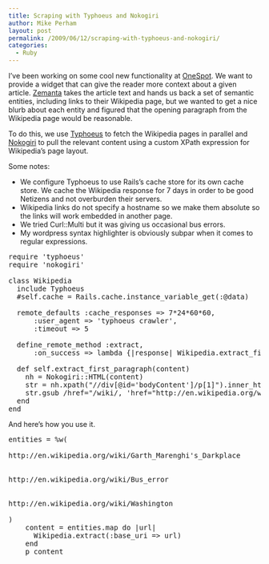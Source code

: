 ```yaml
---
title: Scraping with Typhoeus and Nokogiri
author: Mike Perham
layout: post
permalink: /2009/06/12/scraping-with-typhoeus-and-nokogiri/
categories:
  - Ruby
---
```

I&#8217;ve been working on some cool new functionality at [OneSpot][1]. We want to provide a widget that can give the reader more context about a given article. [Zemanta][2] takes the article text and hands us back a set of semantic entities, including links to their Wikipedia page, but we wanted to get a nice blurb about each entity and figured that the opening paragraph from the Wikipedia page would be reasonable.

To do this, we use [Typhoeus][3] to fetch the Wikipedia pages in parallel and [Nokogiri][4] to pull the relevant content using a custom XPath expression for Wikipedia&#8217;s page layout.

Some notes:

*   We configure Typhoeus to use Rails&#8217;s cache store for its own cache store. We cache the Wikipedia response for 7 days in order to be good Netizens and not overburden their servers.
*   Wikipedia links do not specify a hostname so we make them absolute so the links will work embedded in another page.
*   We tried Curl::Multi but it was giving us occasional bus errors.
*   My wordpress syntax highlighter is obviously subpar when it comes to regular expressions.

<pre lang="ruby">require 'typhoeus'
require 'nokogiri'

class Wikipedia
  include Typhoeus
  #self.cache = Rails.cache.instance_variable_get(:@data)

  remote_defaults :cache_responses => 7*24*60*60,
      :user_agent => 'typhoeus crawler',
      :timeout => 5

  define_remote_method :extract,
      :on_success => lambda {|response| Wikipedia.extract_first_paragraph(response.body) }

  def self.extract_first_paragraph(content)
    nh = Nokogiri::HTML(content)
    str = nh.xpath("//div[@id='bodyContent']/p[1]").inner_html
    str.gsub /href="/wiki/, 'href="http://en.wikipedia.org/wiki'
  end
end
</pre>

And here&#8217;s how you use it.

<pre lang="ruby">entities = %w(

http://en.wikipedia.org/wiki/Garth_Marenghi's_Darkplace


http://en.wikipedia.org/wiki/Bus_error


http://en.wikipedia.org/wiki/Washington

)
    content = entities.map do |url|
      Wikipedia.extract(:base_uri => url)
    end
    p content
</pre>

 [1]: http://www.onespot.com
 [2]: http://www.zemanta.com
 [3]: http://github.com/pauldix/typhoeus
 [4]: http://github.com/tenderlove/nokogiri